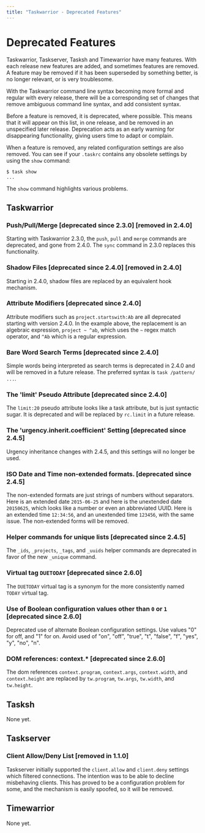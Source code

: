 ```yaml
---
title: "Taskwarrior - Deprecated Features"
---
```


# Deprecated Features

Taskwarrior, Taskserver, Tasksh and Timewarrior have many features.
With each release new features are added, and sometimes features are removed.
A feature may be removed if it has been superseded by something better, is no longer relevant, or is very troublesome.

With the Taskwarrior command line syntax becoming more formal and regular with every release, there will be a corresponding set of changes that remove ambiguous command line syntax, and add consistent syntax.

Before a feature is removed, it is deprecated, where possible.
This means that it will appear on this list, in one release, and be removed in an unspecified later release.
Deprecation acts as an early warning for disappearing functionality, giving users time to adapt or complain.

When a feature is removed, any related configuration settings are also removed.
You can see if your `.taskrc` contains any obsolete settings by using the `show` command:

```
$ task show
...
```

The `show` command highlights various problems.

## Taskwarrior

### Push/Pull/Merge [deprecated since 2.3.0] [removed in 2.4.0]

Starting with Taskwarrior 2.3.0, the `push`, `pull` and `merge` commands are deprecated, and gone from 2.4.0.
The `sync` command in 2.3.0 replaces this functionality.

### Shadow Files [deprecated since 2.4.0] [removed in 2.4.0]

Starting in 2.4.0, shadow files are replaced by an equivalent hook mechanism.

### Attribute Modifiers [deprecated since 2.4.0]

Attribute modifiers such as `project.startswith:Ab` are all deprecated starting with version 2.4.0.
In the example above, the replacement is an algebraic expression, `project ~ ^ab`, which uses the `~` regex match operator, and `^Ab` which is a regular expression.

### Bare Word Search Terms [deprecated since 2.4.0]

Simple words being interpreted as search terms is deprecated in 2.4.0 and will be removed in a future release.
The preferred syntax is `task /pattern/ ...`.

### The 'limit' Pseudo Attribute [deprecated since 2.4.0]

The `limit:20` pseudo attribute looks like a task attribute, but is just syntactic sugar.
It is deprecated and will be replaced by `rc.limit` in a future release.

### The 'urgency.inherit.coefficient' Setting [deprecated since 2.4.5]

Urgency inheritance changes with 2.4.5, and this settings will no longer be used.

### ISO Date and Time non-extended formats. [deprecated since 2.4.5]

The non-extended formats are just strings of numbers without separators.
Here is an extended date `2015-06-25` and here is the unextended date `20150625`, which looks like a number or even an abbreviated UUID.
Here is an extended time `12:34:56`, and an unextended time `123456`, with the same issue.
The non-extended forms will be removed.

### Helper commands for unique lists [deprecated since 2.4.5]

The `_ids`, `_projects`, `_tags`, and `_uuids` helper commands are deprecated in favor of the new `_unique` command.

### Virtual tag `DUETODAY` [deprecated since 2.6.0]

The `DUETODAY` virtual tag is a synonym for the more consistently named `TODAY` virtual tag.

### Use of Boolean configuration values other than `0` or `1` [deprecated since 2.6.0]

Deprecated use of alternate Boolean configuration settings.
Use values "0" for off, and "1" for on.
Avoid used of "on", "off", "true", "t", "false", "f", "yes", "y", "no", "n".

### DOM references: context.* [deprecated since 2.6.0]

The dom references `context.program`, `context.args`, `context.width`, and `context.height` are replaced by `tw.program`, `tw.args`, `tw.width`, and `tw.height`.

## Tasksh

None yet.

## Taskserver

### Client Allow/Deny List [removed in 1.1.0]

Taskserver initially supported the `client.allow` and `client.deny` settings which filtered connections.
The intention was to be able to decline misbehaving clients.
This has proved to be a configuration problem for some, and the mechanism is easily spoofed, so it will be removed.

## Timewarrior

None yet.
